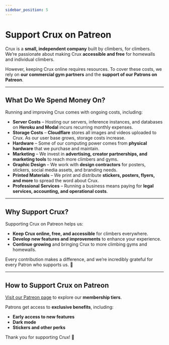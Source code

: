 ```yaml
---
sidebar_position: 5
---
```


# Support Crux on Patreon

Crux is a **small, independent company** built by climbers, for climbers. We’re passionate about making Crux **accessible and free** for homewalls and individual climbers.

However, keeping Crux online requires resources. To cover these costs, we rely on **our commercial gym partners** and the **support of our Patrons on Patreon**.

---

## What Do We Spend Money On?

Running and improving Crux comes with ongoing costs, including:

- **Server Costs** – Hosting our servers, inference instances, and databases on **Heroku and Modal** incurs recurring monthly expenses.
- **Storage Costs** – **Cloudflare** stores all images and videos uploaded to Crux. As our user base grows, storage costs increase.
- **Hardware** – Some of our computing power comes from **physical hardware** that we purchase and maintain.
- **Marketing** – We invest in **advertising, creator partnerships, and marketing tools** to reach more climbers and gyms.
- **Graphic Design** – We work with **design contractors** for posters, stickers, social media assets, and branding needs.
- **Printed Materials** – We print and distribute **stickers, posters, flyers, and more** to spread the word about Crux.
- **Professional Services** – Running a business means paying for **legal services, accounting, and operational costs**.

---

## Why Support Crux?

Supporting Crux on Patreon helps us:
- **Keep Crux online, free, and accessible** for climbers everywhere.
- **Develop new features and improvements** to enhance your experience.
- **Continue growing** and bringing Crux to more climbing gyms and homewalls.

Every contribution makes a difference, and we’re incredibly grateful for every Patron who supports us. 🙌

---

## How to Support Crux on Patreon

[Visit our Patreon page](https://www.patreon.com/crux_climbing_app) to explore our **membership tiers**.

Patrons get access to **exclusive benefits**, including:
- **Early access to new features**
- **Dark mode**
- **Stickers and other perks**

Thank you for supporting Crux! 💙
